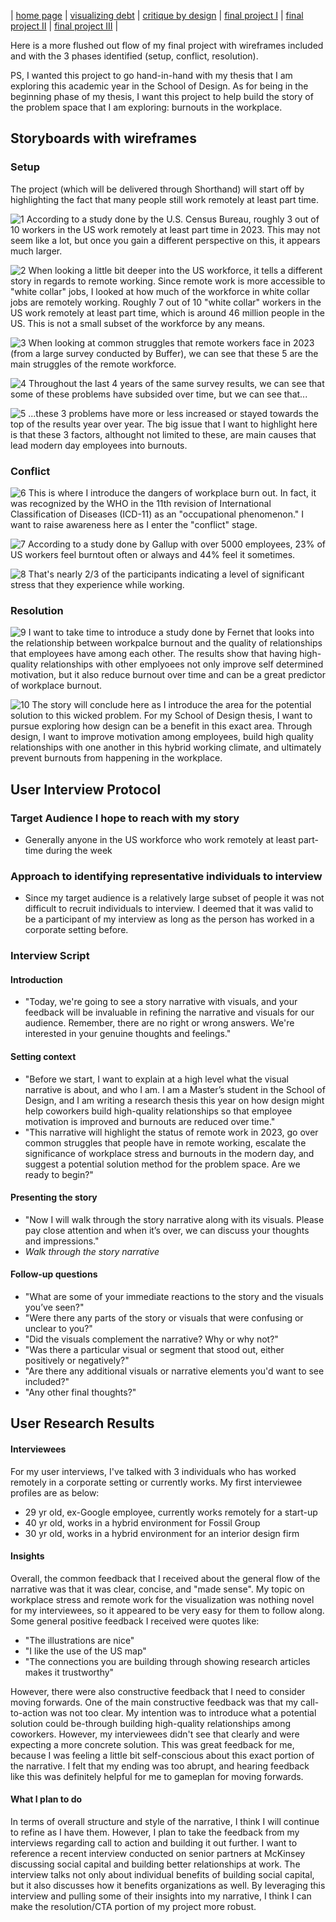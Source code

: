 | [home page](https://tae-c.github.io/tae-datavis/) | [visualizing debt](visualizing-debt) | [critique by design](critique-by-design) | [final project I](final-project-I) | [final project II](final-project-II) | [final project III](final-project-III) |

Here is a more flushed out flow of my final project with wireframes included and with the 3 phases identified (setup, conflict, resolution).

PS, I wanted this project to go hand-in-hand with my thesis that I am exploring this academic year in the School of Design. As for being in the beginning phase of my thesis, I want this project to help build the story of the problem space that I am exploring: burnouts in the workplace. 

## Storyboards with wireframes

### Setup

The project (which will be delivered through Shorthand) will start off by highlighting the fact that many people still work remotely at least part time.

 ![1](https://user-images.githubusercontent.com/143672477/271868749-e8c26475-aed4-4d53-a889-b630913ca2fa.jpg)
 According to a study done by the U.S. Census Bureau, roughly 3 out of 10 workers in the US work remotely at least part time in 2023. This may not seem like a lot, but once you gain a different perspective on this, it appears much larger.

 ![2](https://user-images.githubusercontent.com/143672477/271869400-949bef17-7dae-437c-8a4c-cd859541c6d2.jpg)
 When looking a little bit deeper into the US workforce, it tells a different story in regards to remote working. Since remote work is more accessible to "white collar" jobs, I looked at how much of the workforce in white collar jobs are remotely working. Roughly 7 out of 10 "white collar" workers in the US work remotely at least part time, which is around 46 million people in the US. This is not a small subset of the workforce by any means.

 ![3](https://user-images.githubusercontent.com/143672477/271869417-cd5ce532-3b00-46af-8add-cddba12550eb.jpg)
 When looking at common struggles that remote workers face in 2023 (from a large survey conducted by Buffer), we can see that these 5 are the main struggles of the remote workforce.

 ![4](https://user-images.githubusercontent.com/143672477/271869426-0824fbb3-fa7d-4c15-818b-3b94dd4ad75f.jpg)
Throughout the last 4 years of the same survey results, we can see that some of these problems have subsided over time, but we can see that...

![5](https://user-images.githubusercontent.com/143672477/271869434-839df5b2-d82f-48f7-aedd-d1e3aea926c0.jpg)
...these 3 problems have more or less increased or stayed towards the top of the results year over year. The big issue that I want to highlight here is that these 3 factors, althought not limited to these, are main causes that lead modern day employees into burnouts.

### Conflict

 ![6](https://user-images.githubusercontent.com/143672477/271869441-6c187ecf-a2c9-41ac-8d67-44294e209e06.jpg)
 This is where I introduce the dangers of workplace burn out. In fact, it was recognized by the WHO in the 11th revision of International Classification of Diseases (ICD-11) as an "occupational phenomenon." I want to raise awareness here as I enter the "conflict" stage.

 ![7](https://user-images.githubusercontent.com/143672477/271869453-279c3158-6633-4a70-9c70-6b2211b9369c.jpg)
 According to a study done by Gallup with over 5000 employees, 23% of US workers feel burntout often or always and 44% feel it sometimes. 

 ![8](https://user-images.githubusercontent.com/143672477/271869460-9ba0e94a-ddc0-45a9-be35-7ce1b56468e2.jpg)
 That's nearly 2/3 of the participants indicating a level of significant stress that they experience while working.

### Resolution

 ![9](https://user-images.githubusercontent.com/143672477/271869467-1e192886-7f70-42c9-82a0-a826f0a2ba81.jpg)
 I want to take time to introduce a study done by Fernet that looks into the relationship between workpalce burnout and the quality of relationships that employees have among each other. The results show that having high-quality relationships with other emplyoees not only improve self determined motivation, but it also reduce burnout over time and can be a great predictor of workplace burnout.

 ![10](https://user-images.githubusercontent.com/143672477/271869470-8e8f647d-e47b-4a7d-aa0a-3763a1282bad.jpg)
 The story will conclude here as I introduce the area for the potential solution to this wicked problem. For my School of Design thesis, I want to pursue exploring how design can be a benefit in this exact area. Through design, I want to improve motivation among employees, build high quality relationships with one another in this hybrid working climate, and ultimately prevent burnouts from happening in the workplace. 

## User Interview Protocol

### Target Audience I hope to reach with my story
- Generally anyone in the US workforce who work remotely at least part-time during the week

### Approach to identifying representative individuals to interview
- Since my target audience is a relatively large subset of people it was not difficult to recruit individuals to interview. I deemed that it was valid to be a participant of my interview as long as the person has worked in a corporate setting before.

### Interview Script
 
#### Introduction
- "Today, we're going to see a story narrative with visuals, and your feedback will be invaluable in refining the narrative and visuals for our audience. Remember, there are no right or wrong answers. We're interested in your genuine thoughts and feelings."

#### Setting context
- "Before we start, I want to explain at a high level what the visual narrative is about, and who I am. I am a Master’s student in the School of Design, and I am writing a research thesis this year on how design might help coworkers build high-quality relationships so that employee motivation is improved and burnouts are reduced over time."
- "This narrative will highlight the status of remote work in 2023, go over common struggles that people have in remote working, escalate the significance of workplace stress and burnouts in the modern day, and suggest a potential solution method for the problem space. Are we ready to begin?"

#### Presenting the story
- "Now I will walk through the story narrative along with its visuals. Please pay close attention and when it’s over, we can discuss your thoughts and impressions."
- _Walk through the story narrative_

#### Follow-up questions
- "What are some of your immediate reactions to the story and the visuals you’ve seen?"
- "Were there any parts of the story or visuals that were confusing or unclear to you?"
- "Did the visuals complement the narrative? Why or why not?"
- "Was there a particular visual or segment that stood out, either positively or negatively?"
- "Are there any additional visuals or narrative elements you'd want to see included?"
- "Any other final thoughts?"

## User Research Results

#### Interviewees
For my user interviews, I've talked with 3 individuals who has worked remotely in a corporate setting or currently works. My first interviewee profiles are as below:

- 29 yr old, ex-Google employee, currently works remotely for a start-up
- 40 yr old, works in a hybrid environment for Fossil Group
- 30 yr old, works in a hybrid environment for an interior design firm

#### Insights
Overall, the common feedback that I received about the general flow of the narrative was that it was clear, concise, and "made sense". My topic on workplace stress and remote work for the visualization was nothing novel for my interviewees, so it appeared to be very easy for them to follow along. Some general positive feedback I received were quotes like:

- "The illustrations are nice"
- "I like the use of the US map"
- "The connections you are building through showing research articles makes it trustworthy"

However, there were also constructive feedback that I need to consider moving forwards. One of the main constructive feedback was that my call-to-action was not too clear. My intention was to introduce what a potential solution could be-through building high-quality relationships among coworkers. However, my interviewees didn't see that clearly and were expecting a more concrete solution. This was great feedback for me, because I was feeling a little bit self-conscious about this exact portion of the narrative. I felt that my ending was too abrupt, and hearing feedback like this was definitely helpful for me to gameplan for moving forwards.

#### What I plan to do
In terms of overall structure and style of the narrative, I think I will continue to refine as I have them. However, I plan to take the feedback from my interviews regarding call to action and building it out further. I want to reference a recent interview conducted on senior partners at McKinsey discussing social capital and building better relationships at work. The interview talks not only about individual benefits of building social capital, but it also discusses how it benefits organizations as well. By leveraging this interview and pulling some of their insights into my narrative, I think I can make the resolution/CTA portion of my project more robust.
